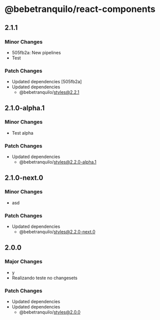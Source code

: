 # @bebetranquilo/react-components

## 2.1.1

### Minor Changes

- 505fb2a: New pipelines
- Test

### Patch Changes

- Updated dependencies [505fb2a]
- Updated dependencies
  - @bebetranquilo/styles@2.2.1

## 2.1.0-alpha.1

### Minor Changes

- Test alpha

### Patch Changes

- Updated dependencies
  - @bebetranquilo/styles@2.2.0-alpha.1

## 2.1.0-next.0

### Minor Changes

- asd

### Patch Changes

- Updated dependencies
  - @bebetranquilo/styles@2.2.0-next.0

## 2.0.0

### Major Changes

- y
- Realizando teste no changesets

### Patch Changes

- Updated dependencies
- Updated dependencies
  - @bebetranquilo/styles@2.0.0

